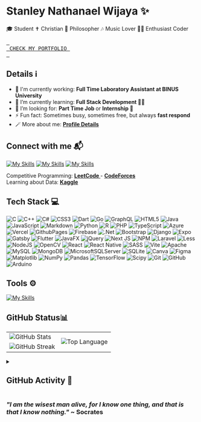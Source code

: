 # Stanley Nathanael Wijaya ✨

🎓 Student
✝️ Christian
🧠 Philosopher
🎶 Music Lover
🧑‍💻 Enthusiast Coder

[<kbd> <br> CHECK MY PORTFOLIO <br> </kbd>][Link]

[Link]: https://stanleywijaya.vercel.app

<h2>Details ℹ</h2>

- 🏢 I'm currently working: <b> Full Time Laboratory Assistant at BINUS University </b>
- 🌱 I’m currently learning: <b> Full Stack Development </b> 👨‍🔬
- 🤔 I’m looking for: <b> Part Time Job </b> or <b> Internship </b> 🙏
- ⚡ Fun fact: Sometimes busy, sometimes free, but always <b> fast respond </b>
- 🪄 More about me: <a href = "https://bento.me/snw77"> <b> Profile Details </b> </a>

<h2>Connect with me 📬</h2>

<!-- https://github.com/tandpfun/skill-icons -->

[![My Skills](https://skillicons.dev/icons?i=instagram&theme=dark)](https://www.instagram.com/snw.77/)
[![My Skills](https://skillicons.dev/icons?i=linkedin&theme=dark)](https://www.linkedin.com/in/stanley-nathanael-wijaya/)
[![My Skills](https://skillicons.dev/icons?i=gmail&theme=light)](https://mail.google.com/mail/u/?authuser=stanley.n.wijaya7@gmail.com)

Competitive Programming: <a href="https://leetcode.com/xStyNWx/"> <b> LeetCode </b> </a> - <a href="https://codeforces.com/profile/xStyNWx"> <b> CodeForces </b> </a>
<br>
Learning about Data: <a href="https://www.kaggle.com/stynw7"> <b> Kaggle </b> </a>

<h2>Tech Stack 💻</h2>

<!-- https://img.shields.io -->

![C](https://img.shields.io/badge/c-%2300599C.svg?style=for-the-badge&logo=c&logoColor=white) ![C++](https://img.shields.io/badge/c++-%2300599C.svg?style=for-the-badge&logo=c%2B%2B&logoColor=white) ![C#](https://img.shields.io/badge/c%23-%23239120.svg?style=for-the-badge&logo=csharp&logoColor=white) ![CSS3](https://img.shields.io/badge/css3-%231572B6.svg?style=for-the-badge&logo=css3&logoColor=white) ![Dart](https://img.shields.io/badge/dart-%230175C2.svg?style=for-the-badge&logo=dart&logoColor=white) ![Go](https://img.shields.io/badge/go-%2300ADD8.svg?style=for-the-badge&logo=go&logoColor=white) ![GraphQL](https://img.shields.io/badge/-GraphQL-E10098?style=for-the-badge&logo=graphql&logoColor=white) ![HTML5](https://img.shields.io/badge/html5-%23E34F26.svg?style=for-the-badge&logo=html5&logoColor=white) ![Java](https://img.shields.io/badge/java-%23ED8B00.svg?style=for-the-badge&logo=openjdk&logoColor=white) ![JavaScript](https://img.shields.io/badge/javascript-%23323330.svg?style=for-the-badge&logo=javascript&logoColor=%23F7DF1E) ![Markdown](https://img.shields.io/badge/markdown-%23000000.svg?style=for-the-badge&logo=markdown&logoColor=white) ![Python](https://img.shields.io/badge/python-3670A0?style=for-the-badge&logo=python&logoColor=ffdd54) ![R](https://img.shields.io/badge/r-%23276DC3.svg?style=for-the-badge&logo=r&logoColor=white) ![PHP](https://img.shields.io/badge/php-%23777BB4.svg?style=for-the-badge&logo=php&logoColor=white) ![TypeScript](https://img.shields.io/badge/typescript-%23007ACC.svg?style=for-the-badge&logo=typescript&logoColor=white) ![Azure](https://img.shields.io/badge/azure-%230072C6.svg?style=for-the-badge&logo=microsoftazure&logoColor=white) ![Vercel](https://img.shields.io/badge/vercel-%23000000.svg?style=for-the-badge&logo=vercel&logoColor=white) ![GithubPages](https://img.shields.io/badge/github%20pages-121013?style=for-the-badge&logo=github&logoColor=white) ![Firebase](https://img.shields.io/badge/firebase-%23039BE5.svg?style=for-the-badge&logo=firebase) ![.Net](https://img.shields.io/badge/.NET-5C2D91?style=for-the-badge&logo=.net&logoColor=white) ![Bootstrap](https://img.shields.io/badge/bootstrap-%238511FA.svg?style=for-the-badge&logo=bootstrap&logoColor=white) ![Django](https://img.shields.io/badge/django-%23092E20.svg?style=for-the-badge&logo=django&logoColor=white) ![Expo](https://img.shields.io/badge/expo-1C1E24?style=for-the-badge&logo=expo&logoColor=#D04A37) ![Gatsby](https://img.shields.io/badge/Gatsby-%23663399.svg?style=for-the-badge&logo=gatsby&logoColor=white) ![Flutter](https://img.shields.io/badge/Flutter-%2302569B.svg?style=for-the-badge&logo=Flutter&logoColor=white) ![JavaFX](https://img.shields.io/badge/javafx-%23FF0000.svg?style=for-the-badge&logo=javafx&logoColor=white) ![jQuery](https://img.shields.io/badge/jquery-%230769AD.svg?style=for-the-badge&logo=jquery&logoColor=white) ![Next JS](https://img.shields.io/badge/Next-black?style=for-the-badge&logo=next.js&logoColor=white) ![NPM](https://img.shields.io/badge/NPM-%23CB3837.svg?style=for-the-badge&logo=npm&logoColor=white) ![Laravel](https://img.shields.io/badge/laravel-%23FF2D20.svg?style=for-the-badge&logo=laravel&logoColor=white) ![Less](https://img.shields.io/badge/less-2B4C80?style=for-the-badge&logo=less&logoColor=white) ![NodeJS](https://img.shields.io/badge/node.js-6DA55F?style=for-the-badge&logo=node.js&logoColor=white) ![OpenCV](https://img.shields.io/badge/opencv-%23white.svg?style=for-the-badge&logo=opencv&logoColor=white) ![React](https://img.shields.io/badge/react-%2320232a.svg?style=for-the-badge&logo=react&logoColor=%2361DAFB) ![React Native](https://img.shields.io/badge/react_native-%2320232a.svg?style=for-the-badge&logo=react&logoColor=%2361DAFB) ![SASS](https://img.shields.io/badge/SASS-hotpink.svg?style=for-the-badge&logo=SASS&logoColor=white) ![Vite](https://img.shields.io/badge/vite-%23646CFF.svg?style=for-the-badge&logo=vite&logoColor=white) ![Apache](https://img.shields.io/badge/apache-%23D42029.svg?style=for-the-badge&logo=apache&logoColor=white) ![MySQL](https://img.shields.io/badge/mysql-4479A1.svg?style=for-the-badge&logo=mysql&logoColor=white) ![MongoDB](https://img.shields.io/badge/MongoDB-%234ea94b.svg?style=for-the-badge&logo=mongodb&logoColor=white) ![MicrosoftSQLServer](https://img.shields.io/badge/Microsoft%20SQL%20Server-CC2927?style=for-the-badge&logo=microsoft%20sql%20server&logoColor=white) ![SQLite](https://img.shields.io/badge/sqlite-%2307405e.svg?style=for-the-badge&logo=sqlite&logoColor=white) ![Canva](https://img.shields.io/badge/Canva-%2300C4CC.svg?style=for-the-badge&logo=Canva&logoColor=white) ![Figma](https://img.shields.io/badge/figma-%23F24E1E.svg?style=for-the-badge&logo=figma&logoColor=white) ![Matplotlib](https://img.shields.io/badge/Matplotlib-%23ffffff.svg?style=for-the-badge&logo=Matplotlib&logoColor=black) ![NumPy](https://img.shields.io/badge/numpy-%23013243.svg?style=for-the-badge&logo=numpy&logoColor=white) ![Pandas](https://img.shields.io/badge/pandas-%23150458.svg?style=for-the-badge&logo=pandas&logoColor=white) ![TensorFlow](https://img.shields.io/badge/TensorFlow-%23FF6F00.svg?style=for-the-badge&logo=TensorFlow&logoColor=white) ![Scipy](https://img.shields.io/badge/SciPy-%230C55A5.svg?style=for-the-badge&logo=scipy&logoColor=%white) ![Git](https://img.shields.io/badge/git-%23F05033.svg?style=for-the-badge&logo=git&logoColor=white) ![GitHub](https://img.shields.io/badge/github-%23121011.svg?style=for-the-badge&logo=github&logoColor=white) ![Arduino](https://img.shields.io/badge/-Arduino-00979D?style=for-the-badge&logo=Arduino&logoColor=white)

<!-- https://github.com/tandpfun/skill-icons -->

<h2> Tools ⚙️</h2>

[![My Skills](https://skillicons.dev/icons?i=discord,github,notion,figma,eclipse,vscode&theme=light)](https://skillicons.dev)

<h2>GitHub Status📊 </h2>

<!-- https://github.com/anuraghazra/github-readme-stats -->

<!-- <p>
  <a>
    <img align="center" src="https://github-readme-stats.vercel.app/api/top-langs/?username=StyNW7&layout=donut&hide=scss,less,jupyter%20notebook", height="200px"/>
  </a>
  <a>
    <img align="center" src="https://github-readme-stats.vercel.app/api?username=StyNW7&show_icons=true", height="200px"" />
  </a>
</p> -->

<table>
  <tr>
    <td>
      <img src="https://github-readme-stats.vercel.app/api?username=StyNW7&show_icons=true" alt="GitHub Stats"/>
    </td>
    <td rowspan="2">
      <img src="https://github-readme-stats.vercel.app/api/top-langs/?username=StyNW7&langs_count=10&hide_border=false&hide=scss,less,jupyter%20notebook" alt="Top Language"/>
    </td>
  </tr>
  <tr>
    <td>
      <img src="https://github-readme-streak-stats.herokuapp.com/?user=StyNW7&hide_border=false" alt="GitHub Streak"/>
    </td>
  </tr>
</table>

<!--

[![Top Langs](https://github-readme-stats.vercel.app/api/top-langs/?username=StyNW7&layout=donut&height="200px")](https://github.com/anuraghazra/github-readme-stats)
![Anurag's GitHub stats](https://github-readme-stats.vercel.app/api?username=StyNW7&show_icons=true&height="200px")

-->

<!--

<div style="display: flex; flex-direction: row; justify-content: space-around; align-items: flex-start;">
    <a href="https://github.com/anuraghazra/github-readme-stats">
        <img src="https://github-readme-stats.vercel.app/api/top-langs/?username=StyNW7&layout=compact" height="200" alt="Top Languages">
    </a>
    <a href="https://github.com/anuraghazra/github-readme-stats">
        <img src="https://github-readme-stats.vercel.app/api?username=StyNW7&show_icons=true&hide=issues" height="200" alt="GitHub Stats">
    </a>
</div>

-->

<details>
  
  <summary>
    <h2>GitHub Activity 🎯</h2>
  </summary>
  
  <!-- https://github.com/ryo-ma/github-profile-trophy -->
  
  ![StyNW7's github trophy](https://github-profile-trophy.vercel.app/?username=StyNW7&&rank=S,SS,SSS,A,AA,AAA,B,C,SECRET)

  <!-- https://github.com/DenverCoder1/github-readme-streak-stats -->

  <!-- [![GitHub Streak](https://streak-stats.demolab.com/?user=StyNW7&height=200)](https://git.io/streak-stats) -->

  <!-- https://github.com/ashutosh00710/github-readme-activity-graph -->
  
  ![StyNW7's github activity graph](https://github-readme-activity-graph.vercel.app/graph?username=StyNW7&area=true&hide_border=true&bg_color=f0f0f0&color=708090&line=24292e&point=24292e&area_color=333333&title_color=777)

<!-- https://github.com/anuraghazra/github-readme-stats -->

  [![Harlok's WakaTime stats](https://github-readme-stats.vercel.app/api/wakatime?username=StyNW7&hide=other&layout=compact)](https://github.com/anuraghazra/github-readme-stats)

  ![](https://github-contributor-stats.vercel.app/api?username=StyNW7&limit=5&combine_all_yearly_contributions=true)

[![](https://visitcount.itsvg.in/api?id=StyNW7&color=3&icon=6)](https://visitcount.itsvg.in)
  
  
</details>

<h3> <i> "I am the wisest man alive, for I know one thing, and that is that I know nothing." </i> ~ Socrates</h3>

<!-- END -->

